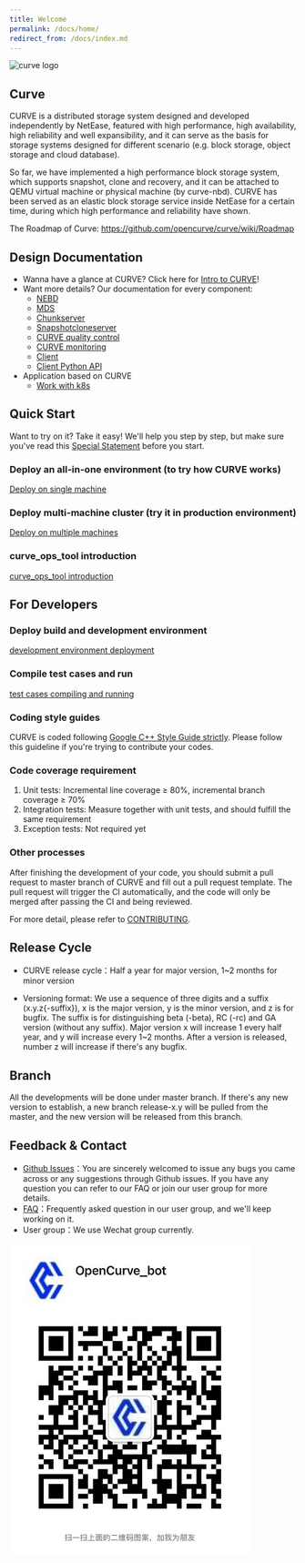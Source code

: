 ```yaml
---
title: Welcome
permalink: /docs/home/
redirect_from: /docs/index.md
---
```


![curve logo](/assets/img/curve-logo1.png)

## Curve
CURVE is a distributed storage system designed and developed independently by NetEase, featured with high performance, high availability, high reliability and well expansibility, and it can serve as the basis for storage systems designed for different scenario (e.g. block storage, object storage and cloud database).

So far, we have implemented a high performance block storage system, which supports snapshot, clone and recovery, and it can be attached to QEMU virtual machine or physical machine (by curve-nbd). CURVE has been served as an elastic block storage service inside NetEase for a certain time, during which high performance and reliability have shown.

The Roadmap of Curve: https://github.com/opencurve/curve/wiki/Roadmap

## Design Documentation

- Wanna have a glance at CURVE? Click here for [Intro to CURVE](https://www.opencurve.io/)!
- Want more details? Our documentation for every component:
  - [NEBD](../nebd_en.md)
  - [MDS](../mds_en.md)
  - [Chunkserver](../chunkserver_design_en.md)
  - [Snapshotcloneserver](../snapshotcloneserver_en.md)
  - [CURVE quality control](../quality_en.md)
  - [CURVE monitoring](../monitor_en.md)
  - [Client](../client_en.md)
  - [Client Python API](../curve-client-python-api_en.md)
- Application based on CURVE
  - [Work with k8s](../k8s_csi_interface_en.md)

## Quick Start

Want to try on it? Take it easy! We'll help you step by step, but make sure you've read this [Special Statement](../deploy_en.md#special-statement) before you start.

### Deploy an all-in-one environment (to try how CURVE works)

[Deploy on single machine](../deploy_en.md#deploy-on-single-machine)

### Deploy multi-machine cluster (try it in production environment)

[Deploy on multiple machines](../deploy_en.md#deploy-on-multiple-machines)

### curve_ops_tool introduction

[curve_ops_tool introduction](../curve_ops_tool_en.md)

## For Developers

### Deploy build and development environment

[development environment deployment](../build_and_run_en.md)

### Compile test cases and run
[test cases compiling and running](../build_and_run_en.md#test-case-compilation-and-execution)

### Coding style guides
CURVE is coded following [Google C++ Style Guide strictly](https://google.github.io/styleguide/cppguide.html). Please follow this guideline if you're trying to contribute your codes.

### Code coverage requirement
1. Unit tests: Incremental line coverage ≥ 80%, incremental branch coverage ≥ 70%
2. Integration tests: Measure together with unit tests, and should fulfill the same requirement
3. Exception tests: Not required yet

### Other processes

After finishing the development of your code, you should submit a pull request to master branch of CURVE and fill out a pull request template. The pull request will trigger the CI automatically, and the code will only be merged after passing the CI and being reviewed.

For more detail, please refer to [CONTRIBUTING](https://github.com/opencurve/curve/blob/master/CONTRIBUTING.md).

## Release Cycle
- CURVE release cycle：Half a year for major version, 1~2 months for minor version

- Versioning format: We use a sequence of three digits and a suffix (x.y.z{-suffix}), x is the major version, y is the minor version, and z is for bugfix. The suffix is for distinguishing beta (-beta), RC (-rc) and GA version (without any suffix). Major version x will increase 1 every half year, and y will increase every 1~2 months. After a version is released, number z will increase if there's any bugfix.

## Branch

All the developments will be done under master branch. If there's any new version to establish, a new branch release-x.y will be pulled from the master, and the new version will be released from this branch.

## Feedback & Contact

- [Github Issues](https://github.com/openCURVE/CURVE/issues)：You are sincerely welcomed to issue any bugs you came across or any suggestions through Github issues. If you have any question you can refer to our FAQ or join our user group for more details.
- [FAQ](https://github.com/openCURVE/CURVE/wiki/CURVE-FAQ)：Frequently asked question in our user group, and we'll keep working on it.
- User group：We use Wechat group currently.

![curve wechat](/assets/img/curve-wechat.jpeg)
